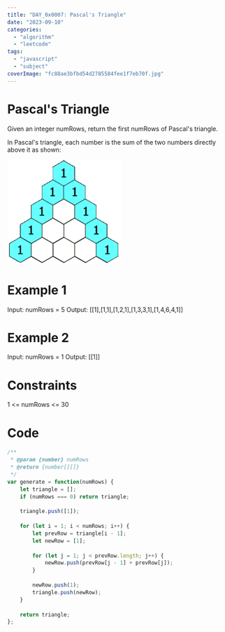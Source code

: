 ```yaml
---
title: "DAY_0x0007: Pascal's Triangle"
date: "2023-09-10"
categories: 
  - "algorithm"
  - "leetcode"
tags: 
  - "javascript"
  - "subject"
coverImage: "fc88ae3bfbd54d2785584fee1f7eb70f.jpg"
---
```


# Pascal's Triangle

Given an integer numRows, return the first numRows of Pascal's triangle.

In Pascal's triangle, each number is the sum of the two numbers directly above it as shown:

![](images/PascalTriangleAnimated2.gif)

# Example 1

Input: numRows = 5 Output: \[\[1\],\[1,1\],\[1,2,1\],\[1,3,3,1\],\[1,4,6,4,1\]\]

# Example 2

Input: numRows = 1 Output: \[\[1\]\]

# Constraints

1 <= numRows <= 30

# Code

```js
/**
 * @param {number} numRows
 * @return {number[][]}
 */
var generate = function(numRows) {
    let triangle = [];
    if (numRows === 0) return triangle;

    triangle.push([1]);

    for (let i = 1; i < numRows; i++) {
        let prevRow = triangle[i - 1];
        let newRow = [1];

        for (let j = 1; j < prevRow.length; j++) {
            newRow.push(prevRow[j - 1] + prevRow[j]);
        }

        newRow.push(1);
        triangle.push(newRow);
    }

    return triangle;
};
```

